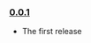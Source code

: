 ### [0.0.1](https://github.com/williamstorres/vanilla-formatter/releases/tag/v0.0.1)

- The first release
